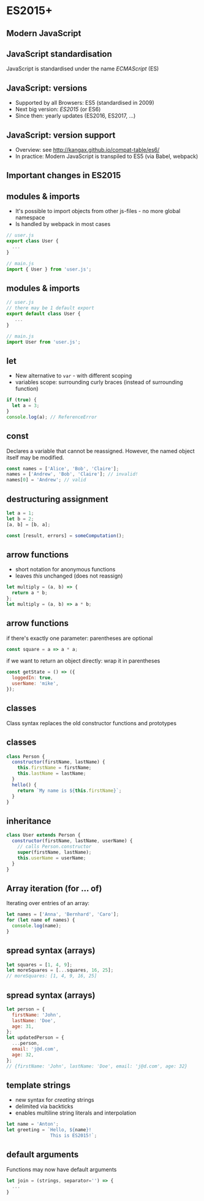 # ES2015+

## Modern JavaScript

## JavaScript standardisation

JavaScript is standardised under the name _ECMAScript_ (ES)

## JavaScript: versions

- Supported by all Browsers: ES5 (standardised in 2009)
- Next big version: _ES2015_ (or ES6)
- Since then: yearly updates (ES2016, ES2017, ...)

## JavaScript: version support

- Overview: see http://kangax.github.io/compat-table/es6/
- In practice: Modern JavaScript is transpiled to ES5 (via Babel, webpack)

## Important changes in ES2015

## modules & imports

- It's possible to import objects from other js-files - no more global namespace
- Is handled by webpack in most cases

```js
// user.js
export class User {
  ...
}
```

```js
// main.js
import { User } from 'user.js';
```

## modules & imports

```js
// user.js
// there may be 1 default export
export default class User {
   ...
}
```

```js
// main.js
import User from 'user.js';
```

## let

- New alternative to `var` - with different scoping
- variables scope: surrounding curly braces (instead of surrounding function)

```js
if (true) {
  let a = 3;
}
console.log(a); // ReferenceError
```

## const

Declares a variable that cannot be reassigned.
However, the named object itself may be modified.

```js
const names = ['Alice', 'Bob', 'Claire'];
names = ['Andrew', 'Bob', 'Claire']; // invalid!
names[0] = 'Andrew'; // valid
```

## destructuring assignment

```js
let a = 1;
let b = 2;
[a, b] = [b, a];

const [result, errors] = someComputation();
```

## arrow functions

- short notation for anonymous functions
- leaves _this_ unchanged (does not reassign)

```js
let multiply = (a, b) => {
  return a * b;
};
let multiply = (a, b) => a * b;
```

## arrow functions

if there's exactly one parameter: parentheses are optional

```js
const square = a => a * a;
```

if we want to return an object directly: wrap it in parentheses

```js
const getState = () => ({
  loggedIn: true,
  userName: 'mike',
});
```

## classes

Class syntax replaces the old constructor functions and prototypes

## classes

```js
class Person {
  constructor(firstName, lastName) {
    this.firstName = firstName;
    this.lastName = lastName;
  }
  hello() {
    return `My name is ${this.firstName}`;
  }
}
```

## inheritance

```js
class User extends Person {
  constructor(firstName, lastName, userName) {
    // calls Person.constructor
    super(firstName, lastName);
    this.userName = userName;
  }
}
```

## Array iteration (for ... of)

Iterating over entries of an array:

```js
let names = ['Anna', 'Bernhard', 'Caro'];
for (let name of names) {
  console.log(name);
}
```

## spread syntax (arrays)

```js
let squares = [1, 4, 9];
let moreSquares = [...squares, 16, 25];
// moreSquares: [1, 4, 9, 16, 25]
```

## spread syntax (arrays)

```js
let person = {
  firstName: 'John',
  lastName: 'Doe',
  age: 31,
};
let updatedPerson = {
  ...person,
  email: 'j@d.com',
  age: 32,
};
// {firstName: 'John', lastName: 'Doe', email: 'j@d.com', age: 32}
```

## template strings

- new syntax for _creating_ strings
- delimited via backticks
- enables multiline string literals and interpolation

```js
let name = 'Anton';
let greeting = `Hello, ${name}!
                This is ES2015!`;
```

## default arguments

Functions may now have default arguments

```js
let join = (strings, separator='') => {
  ...
}
```
